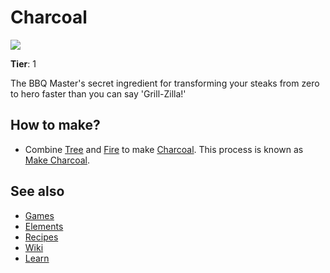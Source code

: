 # Charcoal

![](/wiki/images/item.charcoal.png)

**Tier**: 1

The BBQ Master's secret ingredient for transforming your steaks from zero to hero faster than you can say 'Grill-Zilla!'

## How to make?

* Combine [Tree](/wiki/elements/tree) and [Fire](/wiki/elements/fire) to make [Charcoal](/wiki/elements/charcoal). This process is known as [Make Charcoal](/wiki/recipes/make-charcoal).

## See also

* [Games](/wiki/games)
* [Elements](/wiki/elements)
* [Recipes](/wiki/recipes)
* [Wiki](/wiki/index)
* [Learn](/learn/index)